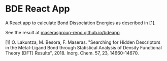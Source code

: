 # BDE React App

A React app to calculate Bond Dissociation Energies as described in [1].

See the result at [maserasgroup-repo.github.io/bdeapp](https://maserasgroup-repo.github.io/bdeapp)

[1] O. Lakuntza, M. Besora, F. Maseras. "Searching for Hidden Descriptors in the Metal-Ligand Bond through Statistical Analysis of Density Functional Theory (DFT) Results", 2018. Inorg. Chem. 57, 23, 14660-14670.
